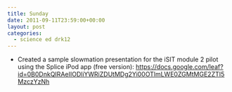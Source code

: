 ```yaml
---
title: Sunday
date: 2011-09-11T23:59:00+00:00
layout: post
categories:
  - science ed drk12
---
```

  * Created a sample slowmation presentation for the iSIT module 2 pilot using the Splice iPod app (free version): <a href="https://docs.google.com/leaf?id=0B0DnkQIRAeIIODliYWRiZDUtMDg2Yi00OTlmLWE0ZGMtMGE2ZTI5MzczYzNh" target="_blank">https://docs.google.com/leaf?id=0B0DnkQIRAeIIODliYWRiZDUtMDg2Yi00OTlmLWE0ZGMtMGE2ZTI5MzczYzNh</a>
